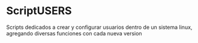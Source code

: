 # ScriptUSERS
Scripts dedicados a crear y configurar usuarios dentro de un sistema linux, agregando diversas funciones con cada nueva version
